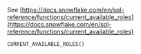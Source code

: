 See [https://docs.snowflake.com/en/sql-reference/functions/current_available_roles](https://docs.snowflake.com/en/sql-reference/functions/current_available_roles)
```
CURRENT_AVAILABLE_ROLES()
```
